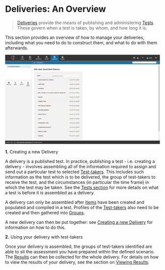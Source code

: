 # Deliveries: An Overview


>[Deliveries](../appendix/glossary.md#delivery) provide the means of publishing and administering [Tests](../appendix/glossary.md#test). These govern when a test is taken, by whom, and how long it is. 

This section provides an overview of how to manage your deliveries, including what you need to do to construct them, and what to do with them afterwards.

![Deliveries](../resources/backend/deliveries/deliveries.png)

**1.** Creating a new Delivery

A delivery is a published test. In practice, publishing a test - i.e. creating a delivery - involves assembling all of the information required to assign and send out a particular test to selected [Test-takers](../appendix/glossary.md#test-taker). This includes such information as the test which is to be delivered, the group of test-takers to receive the test, and the circumstances (in particular the time frame) in which the test may be taken. See the [Tests section](../tests/what-is-a-test.md) for more details on what a test is before it is assembled as a delivery.

A delivery can only be assembled after [Items](../appendix/glossary.md#item) have been created and populated and compiled in a test. Profiles of the [Test-takers](../appendix/glossary.md#test-taker) also need to be created and then gathered into [Groups](../appendix/glossary.md#group).

A new delivery can then be put together: see [Creating a new Delivery](../deliveries/create-a-new-delivery.md) for information on how to do this.

**2.** Using your delivery with test-takers

Once your delivery is assembled, the groups of test-takers identified are able to sit the assessment you have prepared within the defined scenario. The [Results](../appendix/glossary.md#results) can then be collected for the whole delivery. For details on how to view the results of your delivery, see the section on [Viewing Results](../results/viewing-results.md).  

